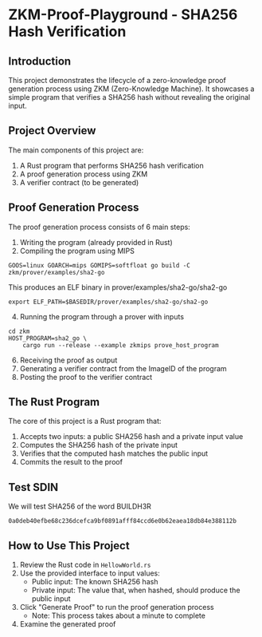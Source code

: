 # ZKM-Proof-Playground - SHA256 Hash Verification

## Introduction

This project demonstrates the lifecycle of a zero-knowledge proof generation process using ZKM (Zero-Knowledge Machine). It showcases a simple program that verifies a SHA256 hash without revealing the original input.

## Project Overview

The main components of this project are:

1. A Rust program that performs SHA256 hash verification
2. A proof generation process using ZKM
3. A verifier contract (to be generated)

## Proof Generation Process

The proof generation process consists of 6 main steps:

1. Writing the program (already provided in Rust)
2. Compiling the program using MIPS
```
GOOS=linux GOARCH=mips GOMIPS=softfloat go build -C zkm/prover/examples/sha2-go
```
This produces an ELF binary in prover/examples/sha2-go/sha2-go
```
export ELF_PATH=$BASEDIR/prover/examples/sha2-go/sha2-go
```
   
4. Running the program through a prover with inputs
```
cd zkm
HOST_PROGRAM=sha2_go \
    cargo run --release --example zkmips prove_host_program
```
6. Receiving the proof as output
7. Generating a verifier contract from the ImageID of the program
8. Posting the proof to the verifier contract

## The Rust Program

The core of this project is a Rust program that:

1. Accepts two inputs: a public SHA256 hash and a private input value
2. Computes the SHA256 hash of the private input
3. Verifies that the computed hash matches the public input
4. Commits the result to the proof

## Test SDIN
We will test SHA256 of the word BUILDH3R
```
0a0deb40efbe68c236dcefca9bf0891afff84ccd6e0b62eaea18db84e388112b
```

## How to Use This Project

1. Review the Rust code in `HellowWorld.rs`
2. Use the provided interface to input values:
   - Public input: The known SHA256 hash
   - Private input: The value that, when hashed, should produce the public input
3. Click "Generate Proof" to run the proof generation process
   - Note: This process takes about a minute to complete
4. Examine the generated proof


